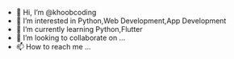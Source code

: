 - 👋 Hi, I’m @khoobcoding
- 👀 I’m interested in Python,Web Development,App Development
- 🌱 I’m currently learning Python,Flutter
- 💞️ I’m looking to collaborate on ...
- 📫 How to reach me ...

<!---
khoobcoding/khoobcoding is a ✨ special ✨ repository because its `README.md` (this file) appears on your GitHub profile.
You can click the Preview link to take a look at your changes.
--->
